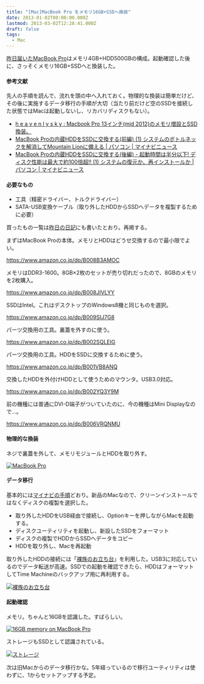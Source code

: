 ```yaml
---
title: "[Mac]MacBook Pro をメモリ16GB+SSDへ換装"
date: 2013-01-02T00:00:00.000Z
lastmod: 2013-03-02T12:28:41.000Z
draft: false
tags:
  - Mac
---
```


[昨日届いたMacBook Pro](/posts/20130101/p01)はメモリ4GB+HDD500GBの構成。起動確認した後に、さっそくメモリ16GB+SSDへと換装した。

#### 参考文献

先人の手順を読んで、流れを頭の中へ入れておく。物理的な換装は簡単だけど、その後に実施するデータ移行の手順が大切（当たり前だけど空のSSDを接続した状態ではMacは起動しないし、リカバリディスクもない）。

- [h e a v e n l y s k y : Macbook Pro 13インチ(mid 2012)のメモリ増設とSSD換装。](http://www.heavenlysky.net/archives/3489)
- [MacBook Proの内蔵HDDをSSDに交換する(前編) (1) システムのボトルネックを解消してMountain Lionに備える | パソコン | マイナビニュース](http://news.mynavi.jp/kikaku/2012/07/17/001/index.html)
- [MacBook Proの内蔵HDDをSSDに交換する(後編) - 起動時間は半分以下! ディスク性能は最大で約100倍超!! (1) システムの復元か、再インストールか | パソコン | マイナビニュース](http://news.mynavi.jp/kikaku/2012/07/23/001/index.html)

#### 必要なもの

- 工具（精密ドライバー、トルクドライバー）
- SATA-USB変換ケーブル（取り外したHDDからSSDへデータを複製するために必要）

買ったもの一覧は[昨日の日記](/posts/20130101/p01)にも書いたとおり。再掲する。

まずはMacBook Proの本体。メモリとHDDはどうせ交換するので最小限でよい。

<https://www.amazon.co.jp/dp/B008B3AMOC>

メモリはDDR3-1600。8GB×2枚のセットが売り切れだったので、8GBのメモリを2枚購入。

<https://www.amazon.co.jp/dp/B008JIVLYY>

SSDはIntel。これはデスクトップのWindows8機と同じものを選択。

<https://www.amazon.co.jp/dp/B009SIJ7G8>

パーツ交換用の工具。裏蓋を外すのに使う。

<https://www.amazon.co.jp/dp/B002SQLEIG>

パーツ交換用の工具。HDDをSSDに交換するために使う。

<https://www.amazon.co.jp/dp/B001VB8ANQ>

交換したHDDを外付けHDDとして使うためのマウンタ。USB3.0対応。

<https://www.amazon.co.jp/dp/B002YQ3Y9M>

前の機種には普通にDVI-D端子がついていたのに、今の機種はMini Displayなので…。

<https://www.amazon.co.jp/dp/B006VRQNMU>

#### 物理的な換装

ネジで裏蓋を外して、メモリモジュールとHDDを取り外す。

[![MacBook Pro](https://farm9.staticflickr.com/8360/8341314608_cc0932d5c4_z.jpg "MacBook Pro")](http://www.flickr.com/photos/machu/8341314608/)

#### データ移行

基本的には[マイナビの手順](http://news.mynavi.jp/kikaku/2012/07/23/001/001.html)どおり。新品のMacなので、クリーンインストールではなくディスクの複製を選択した。

- 取り外したHDDをUSB経由で接続し、Optionキーを押しながらMacを起動する。
- ディスクユーティリティを起動し、新設したSSDをフォーマット
- ディスクの複製でHDDからSSDへデータをコピー
- HDDを取り外し、Macを再起動

取り外したHDDの接続には「[裸族のお立ち台](https://www.amazon.co.jp/dp/B002YQ3Y9M)」を利用した。USB3に対応しているのでデータ転送が高速。SSDでの起動を確認できたら、HDDはフォーマットしてTime Machineのバックアップ用に再利用する。

[![裸族のお立ち台](https://farm9.staticflickr.com/8078/8341368190_2cd42f8892_z.jpg "裸族のお立ち台")](http://www.flickr.com/photos/machu/8341368190/)

#### 起動確認

メモリ。ちゃんと16GBを認識した。すばらしい。

[![16GB memory on MacBook Pro](https://farm9.staticflickr.com/8079/8341372656_69f0a3e195_z.jpg "16GB memory on MacBook Pro")](http://www.flickr.com/photos/machu/8341372656/)

ストレージもSSDとして認識されている。

[![ストレージ](https://farm9.staticflickr.com/8082/8341389784_952533c2ed_z.jpg "ストレージ")](http://www.flickr.com/photos/machu/8341389784/)

次は旧Macからのデータ移行かな。5年経っているので移行ユーティリティは使わずに、1からセットアップする予定。
